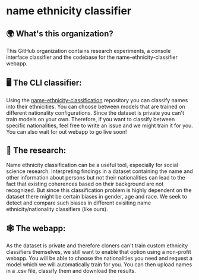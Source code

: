 # name ethnicity classifier

## :earth_africa: What's this organization?
This GitHub organization contains research experiments, a console interface classifier and the codebase for the name-ethnicity-classifier webapp.

## 🖥️ The CLI classifier:
Using the [name-ethnicity-classification](https://github.com/name-ethnicity-classifier/name-ethnicity-classification) repository you can classify names into their ethnicities.
You can choose between models that are trained on different nationality configurations. Since the dataset is private you can't train models on your own. Therefore, if you want to classify between specific nationalities, feel free to write an issue and we might train it for you. You can also wait for out webapp to go live soon!

## 🌈 The research:
Name ethnicity classification can be a useful tool, especially for social science research. Interpreting findings in a dataset containing the name and other information about persons but not their nationalities can lead to the fact that existing coherences based on their background are not recognized. But since this classification problem is highly dependent on the dataset there might be certain biases in gender, age and race. We seek to detect and compare such biases in different exisiting name ethnicity/nationality classifiers (like ours).

## 🕸️ The webapp:
As the dataset is private and therefore cloners can't train custom ethnicity classifiers themselves, we still want to enable that option using a non-profit webapp.
You will be able to choose the nationalities you need and request a model which we will automatically train for you. You can then upload names in a .csv file, classify them and download the results.

<!--

**Here are some ideas to get you started:**

🙋‍♀️ A short introduction - what is your organization all about?
🌈 Contribution guidelines - how can the community get involved?
👩‍💻 Useful resources - where can the community find your docs? Is there anything else the community should know?
🍿 Fun facts - what does your team eat for breakfast?
🧙 Remember, you can do mighty things with the power of [Markdown](https://guides.github.com/features/mastering-markdown/)
-->
